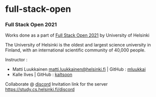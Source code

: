 # full-stack-open
### Full Stack Open 2021

Works done as a part of [Full Stack Open 2021](https://fullstackopen.com/en/#course-contents) by University of Helsinki

The University of Helsinki is the oldest and largest science university in Finland, with an international scientific community of 40,000 people.

Instructor : 
- Matti Luukkainen matti.luukkainen@helsinki.fi | GitHub : [mluukkai](https://github.com/mluukkai)
- Kalle Ilves                                   | GitHub : [kaltsoon](https://github.com/Kaltsoon)

Collaborate @ [discord](https://discord.com/channels/757581218085863474/867514950254985227) Invitation link for the server https://study.cs.helsinki.fi/discord
